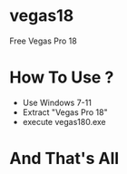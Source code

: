 # vegas18
Free Vegas Pro 18
# How To Use ?
  - Use Windows 7-11
  - Extract "Vegas Pro 18"
  - execute vegas180.exe
# And That's All
